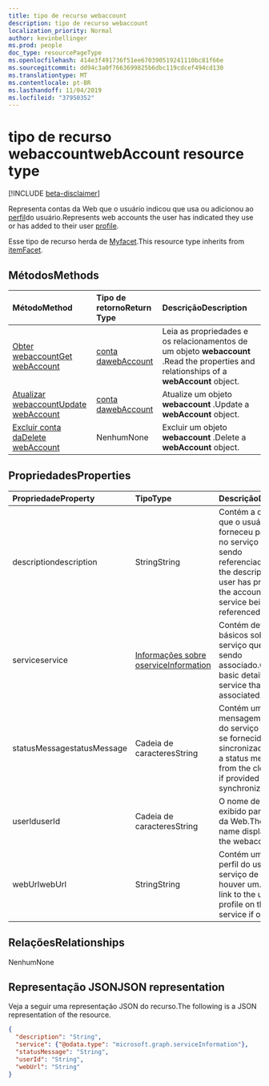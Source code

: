 ```yaml
---
title: tipo de recurso webaccount
description: tipo de recurso webaccount
localization_priority: Normal
author: kevinbellinger
ms.prod: people
doc_type: resourcePageType
ms.openlocfilehash: 414e3f491736f51ee670390519241110bc81f66e
ms.sourcegitcommit: dd94c3a0f7663699825b6dbc119cdcef494cd130
ms.translationtype: MT
ms.contentlocale: pt-BR
ms.lasthandoff: 11/04/2019
ms.locfileid: "37950352"
---
```

# <a name="webaccount-resource-type"></a><span data-ttu-id="de820-103">tipo de recurso webaccount</span><span class="sxs-lookup"><span data-stu-id="de820-103">webAccount resource type</span></span>

[!INCLUDE [beta-disclaimer](../../includes/beta-disclaimer.md)]

<span data-ttu-id="de820-104">Representa contas da Web que o usuário indicou que usa ou adicionou ao [perfil](profile.md)do usuário.</span><span class="sxs-lookup"><span data-stu-id="de820-104">Represents web accounts the user has indicated they use or has added to their user [profile](profile.md).</span></span>

<span data-ttu-id="de820-105">Esse tipo de recurso herda de [Myfacet](itemfacet.md).</span><span class="sxs-lookup"><span data-stu-id="de820-105">This resource type inherits from [itemFacet](itemfacet.md).</span></span>

## <a name="methods"></a><span data-ttu-id="de820-106">Métodos</span><span class="sxs-lookup"><span data-stu-id="de820-106">Methods</span></span>

| <span data-ttu-id="de820-107">Método</span><span class="sxs-lookup"><span data-stu-id="de820-107">Method</span></span>                                     | <span data-ttu-id="de820-108">Tipo de retorno</span><span class="sxs-lookup"><span data-stu-id="de820-108">Return Type</span></span>                 | <span data-ttu-id="de820-109">Descrição</span><span class="sxs-lookup"><span data-stu-id="de820-109">Description</span></span>                                             |
|:-------------------------------------------|:----------------------------|:--------------------------------------------------------|
| [<span data-ttu-id="de820-110">Obter webaccount</span><span class="sxs-lookup"><span data-stu-id="de820-110">Get webAccount</span></span>](../api/webaccount-get.md) | [<span data-ttu-id="de820-111">conta da</span><span class="sxs-lookup"><span data-stu-id="de820-111">webAccount</span></span>](webaccount.md) | <span data-ttu-id="de820-112">Leia as propriedades e os relacionamentos de um objeto **webaccount** .</span><span class="sxs-lookup"><span data-stu-id="de820-112">Read the properties and relationships of a **webAccount** object.</span></span> |
| [<span data-ttu-id="de820-113">Atualizar webaccount</span><span class="sxs-lookup"><span data-stu-id="de820-113">Update webAccount</span></span>](../api/webaccount-update.md)      | [<span data-ttu-id="de820-114">conta da</span><span class="sxs-lookup"><span data-stu-id="de820-114">webAccount</span></span>](webaccount.md) | <span data-ttu-id="de820-115">Atualize um objeto **webaccount** .</span><span class="sxs-lookup"><span data-stu-id="de820-115">Update a **webAccount** object.</span></span>                               |
| [<span data-ttu-id="de820-116">Excluir conta da</span><span class="sxs-lookup"><span data-stu-id="de820-116">Delete webAccount</span></span>](../api/webaccount-delete.md)      | <span data-ttu-id="de820-117">Nenhum</span><span class="sxs-lookup"><span data-stu-id="de820-117">None</span></span>                        | <span data-ttu-id="de820-118">Excluir um objeto **webaccount** .</span><span class="sxs-lookup"><span data-stu-id="de820-118">Delete a **webAccount** object.</span></span>                               |

## <a name="properties"></a><span data-ttu-id="de820-119">Propriedades</span><span class="sxs-lookup"><span data-stu-id="de820-119">Properties</span></span>

| <span data-ttu-id="de820-120">Propriedade</span><span class="sxs-lookup"><span data-stu-id="de820-120">Property</span></span>     | <span data-ttu-id="de820-121">Tipo</span><span class="sxs-lookup"><span data-stu-id="de820-121">Type</span></span>                                      | <span data-ttu-id="de820-122">Descrição</span><span class="sxs-lookup"><span data-stu-id="de820-122">Description</span></span>                                                                                    |
|:-------------|:------------------------------------------|:-----------------------------------------------------------------------------------------------|
|<span data-ttu-id="de820-123">description</span><span class="sxs-lookup"><span data-stu-id="de820-123">description</span></span>   |<span data-ttu-id="de820-124">String</span><span class="sxs-lookup"><span data-stu-id="de820-124">String</span></span>                                     | <span data-ttu-id="de820-125">Contém a descrição que o usuário forneceu para a conta no serviço que está sendo referenciado.</span><span class="sxs-lookup"><span data-stu-id="de820-125">Contains the description the user has provided for the account on the service being referenced.</span></span>|
|<span data-ttu-id="de820-126">service</span><span class="sxs-lookup"><span data-stu-id="de820-126">service</span></span>       |[<span data-ttu-id="de820-127">Informações sobre o</span><span class="sxs-lookup"><span data-stu-id="de820-127">serviceInformation</span></span>](serviceinformation.md)| <span data-ttu-id="de820-128">Contém detalhes básicos sobre o serviço que está sendo associado.</span><span class="sxs-lookup"><span data-stu-id="de820-128">Contains basic detail about the service that is being associated.</span></span>                              |
|<span data-ttu-id="de820-129">statusMessage</span><span class="sxs-lookup"><span data-stu-id="de820-129">statusMessage</span></span> |<span data-ttu-id="de820-130">Cadeia de caracteres</span><span class="sxs-lookup"><span data-stu-id="de820-130">String</span></span>                                     | <span data-ttu-id="de820-131">Contém uma mensagem de status do serviço de nuvem, se fornecido ou sincronizado.</span><span class="sxs-lookup"><span data-stu-id="de820-131">Contains a status message from the cloud service if provided or synchronized.</span></span>                  |
|<span data-ttu-id="de820-132">userId</span><span class="sxs-lookup"><span data-stu-id="de820-132">userId</span></span>        |<span data-ttu-id="de820-133">Cadeia de caracteres</span><span class="sxs-lookup"><span data-stu-id="de820-133">String</span></span>                                     | <span data-ttu-id="de820-134">O nome de usuário exibido para a conta da Web.</span><span class="sxs-lookup"><span data-stu-id="de820-134">The user name  displayed for the webaccount.</span></span>                                    |
|<span data-ttu-id="de820-135">webUrl</span><span class="sxs-lookup"><span data-stu-id="de820-135">webUrl</span></span>        |<span data-ttu-id="de820-136">String</span><span class="sxs-lookup"><span data-stu-id="de820-136">String</span></span>                                     | <span data-ttu-id="de820-137">Contém um link para o perfil do usuário no serviço de nuvem, se houver um.</span><span class="sxs-lookup"><span data-stu-id="de820-137">Contains a link to the user's profile on the cloud service if one exists.</span></span>                       |

## <a name="relationships"></a><span data-ttu-id="de820-138">Relações</span><span class="sxs-lookup"><span data-stu-id="de820-138">Relationships</span></span>

<span data-ttu-id="de820-139">Nenhum</span><span class="sxs-lookup"><span data-stu-id="de820-139">None</span></span>

## <a name="json-representation"></a><span data-ttu-id="de820-140">Representação JSON</span><span class="sxs-lookup"><span data-stu-id="de820-140">JSON representation</span></span>

<span data-ttu-id="de820-141">Veja a seguir uma representação JSON do recurso.</span><span class="sxs-lookup"><span data-stu-id="de820-141">The following is a JSON representation of the resource.</span></span>

<!-- {
  "blockType": "resource",
  "optionalProperties": [

  ],
  "@odata.type": "microsoft.graph.webAccount",
  "baseType": ""
}-->

```json
{
  "description": "String",
  "service": {"@odata.type": "microsoft.graph.serviceInformation"},
  "statusMessage": "String",
  "userId": "String",
  "webUrl": "String"
}
```

<!-- uuid: 16cd6b66-4b1a-43a1-adaf-3a886856ed98
2019-02-04 14:57:30 UTC -->
<!-- {
  "type": "#page.annotation",
  "description": "webAccount resource",
  "keywords": "",
  "section": "documentation",
  "tocPath": ""
}-->

